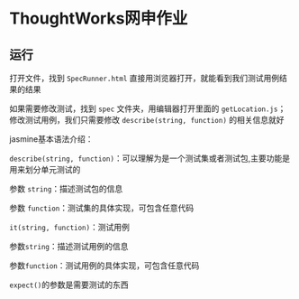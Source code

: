 # ThoughtWorks网申作业
## 运行
打开文件，找到 `SpecRunner.html` 直接用浏览器打开，就能看到我们测试用例结果的结果

如果需要修改测试，找到 `spec` 文件夹，用编辑器打开里面的 `getLocation.js`；修改测试用例，我们只需要修改 `describe(string, function)` 的相关信息就好

jasmine基本语法介绍：

`describe(string, function)`：可以理解为是一个测试集或者测试包,主要功能是用来划分单元测试的

参数 `string`：描述测试包的信息

参数 `function`：测试集的具体实现，可包含任意代码

`it(string, function)`：测试用例

参数`string`：描述测试用例的信息

参数`function`：测试用例的具体实现，可包含任意代码

`expect()`的参数是需要测试的东西
